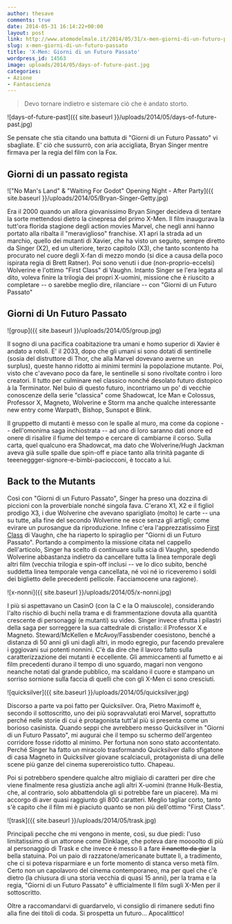 ```yaml
---
author: thesave
comments: true
date: 2014-05-31 16:14:22+00:00
layout: post
link: http://www.atomodelmale.it/2014/05/31/x-men-giorni-di-un-futuro-passato/
slug: x-men-giorni-di-un-futuro-passato
title: 'X-Men: Giorni di un Futuro Passato'
wordpress_id: 14563
image: uploads/2014/05/days-of-future-past.jpg
categories:
- Azione
- Fantascienza
---
```


<blockquote>
  Devo tornare indietro e sistemare ciò che è andato storto.
</blockquote>

![days-of-future-past]({{ site.baseurl }}/uploads/2014/05/days-of-future-past.jpg)

Se pensate che stia citando una battuta di "Giorni di un Futuro Passato" vi sbagliate. E' ciò che sussurrò, con aria accigliata, Bryan Singer mentre firmava per la regia del film con la Fox.

## Giorni di un passato regista

!["No Man's Land" & "Waiting For Godot" Opening Night - After Party]({{ site.baseurl }}/uploads/2014/05/Bryan-Singer-Getty.jpg)

Era il 2000 quando un allora giovanissimo Bryan Singer decideva di tentare la sorte mettendosi dietro la cinepresa del primo X-Men. Il film inaugurava la tutt'ora florida stagione degli action movies Marvel, che negli anni hanno portato alla ribalta il "meraviglioso" franchise. X1 aprì la strada ad un marchio, quello dei mutanti di Xavier, che ha visto un seguito, sempre diretto da Singer (X2), ed un ulteriore, terzo capitolo (X3), che tanto scontento ha procurato nel cuore degli X-fan di mezzo mondo (si dice a causa della poco ispirata regia di Brett Ratner). Poi sono venuti i due (non-proprio-eccelsi) Wolverine e l'ottimo "First Class" di Vaughn. Intanto Singer se l'era legata al dito, voleva finire la trilogia dei propri X-uomini, missione che è riuscito a completare -- o sarebbe meglio dire, rilanciare -- con "Giorni di un Futuro Passato"

## Giorni di Un Futuro Passato

![group]({{ site.baseurl }}/uploads/2014/05/group.jpg)

Il sogno di una pacifica coabitazione tra umani e homo superior di Xavier è andato a rotoli. E' il 2033, dopo che gli umani si sono dotati di sentinelle (sosia del distruttore di Thor, che alla Marvel dovevano averne un surplus), queste hanno ridotto ai minimi termini la popolazione mutante. Poi, visto che c'avevano poco da fare, le sentinelle si sono rivoltate contro i loro creatori. Il tutto per culminare nel classico nonché desolato futuro distopico à la Terminator. Nel buio di questo futuro, incontriamo un po' di vecchie conoscenze della serie "classica" come Shadowcat, Ice Man e Colossus, Professor X, Magneto, Wolverine e Storm ma anche qualche interessante new entry come Warpath, Bishop, Sunspot e Blink.

Il gruppetto di mutanti è messo con le spalle al muro, ma come da copione -- dell'omonima saga inchiostrata -- ad uno di loro saranno dati onore ed onere di risalire il fiume del tempo e cercare di cambiarne il corso. Sulla carta, quel qualcuno era Shadowcat, ma dato che Wolverine/Hugh Jackman aveva già sulle spalle due spin-off e piace tanto alla trinità pagante di teeeneggger-signore-e-bimbi-paciocconi, è toccato a lui.

## Back to the Mutants

Così con "Giorni di un Futuro Passato", Singer ha preso una dozzina di piccioni con la proverbiale nonché singola fava. C'erano X1, X2 e il figliol prodigo X3, i due Wolverine che avevano sparigliato (molto) le carte -- una su tutte, alla fine del secondo Wolverine ne esce senza gli artigli; come evirare un purosangue da riproduzione. Infine c'era l'apprezzatissimo [First Class](/2011/06/29/x-men-first-class/) di Vau­ghn, che ha riaperto lo spiraglio per "Giorni di un Futuro Passato". Portando a compimento la missione citata nel cappello dell'articolo, Singer ha scelto di continuare sulla scia di Vaughn, spedendo Wolverine abbastanza indietro da cancellare tutta la linea temporale degli altri film (vecchia trilogia e spin-off inclusi -- ve lo dico subito, benché suddetta linea temporale venga cancellata, né voi né io riceveremo i soldi dei biglietto delle precedenti pellicole. Facciamocene una ragione).

![x-nonni]({{ site.baseurl }}/uploads/2014/05/x-nonni.jpg)

I più si aspettavano un CasinO (con la C e la O maiuscole), considerando l'alto rischio di buchi nella trama e di frammentazione dovuta alla quantità crescente di personaggi (e mutanti) su video. Singer invece sfrutta i pilastri della saga per sorreggere la sua cattedrale di cristallo: il Professor X e Magneto. Steward/McKellen e McAvoy/Fassbender coesistono, benché a distanza di 50 anni gli uni dagli altri, in modo egregio, pur facendo prevalere i gggiovani sui potenti nonnini.
C'è da dire che il lavoro fatto sulla caratterizzazione dei mutanti è eccellente. Gli ammiccamenti al fumetto e ai film precedenti durano il tempo di uno sguardo, magari non vengono neanche notati dal grande pubblico, ma scaldano il cuore e stampano un sorriso sornione sulla faccia di quelli che con gli X-Men ci sono cresciuti.

![quicksilver]({{ site.baseurl }}/uploads/2014/05/quicksilver.jpg)

Discorso a parte va poi fatto per Quicksilver. Ora, Pietro Maximoff è, secondo il sottoscritto, uno dei più sopravvalutati eroi Marvel, soprattutto perché nelle storie di cui è protagonista tutt'al più si presenta come un borioso casinista. Quando seppi che avrebbero messo Quicksilver in "Giorni di un Futuro Passato", mi augurai che il tempo su schermo dell'argenteo corridore fosse ridotto al minimo. Per fortuna non sono stato accontentato. Perché Singer ha fatto un miracolo trasformando Quicksilver dallo sfigatone di casa Magneto in Quicksilver giovane scalciaculi, protagonista di una delle scene più ganze del cinema supereroistico tutto. Chapeau.

Poi si potrebbero spendere qualche altro migliaio di caratteri per dire che viene finalmente resa giustizia anche agli altri X-uomini (tranne Hulk-Bestia, che, al contrario, solo abbattendola gli si potrebbe fare un piacere). Ma mi accorgo di aver quasi raggiunto gli 800 caratteri. Meglio tagliar corto, tanto s'è capito che il film mi è piaciuto quanto se non più dell'ottimo "First Class".

![trask]({{ site.baseurl }}/uploads/2014/05/trask.jpg)

Principali pecche che mi vengono in mente, così, su due piedi: l'uso limitatissimo di un attorone come Dinklage, che poteva dare moooolto di più al personaggio di Trask e che invece è messo lì a fare <del>il nanetto da giar</del> la bella statuina. Poi un paio di razzatone/americanate buttate lì, a tradimento, che ci si poteva risparmiare e un forte momento di stanca verso metà film. Certo non un capolavoro del cinema contemporaneo, ma per quel che c'è dietro (la chiusura di una storia vecchia di quasi 15 anni), per la trama e la regia, "Giorni di un Futuro Passato" è ufficialmente Il film sugli X-Men per il sottoscritto.

Oltre a raccomandarvi di guardarvelo, vi consiglio di rimanere seduti fino alla fine dei titoli di coda.
Si prospetta un futuro... Apocalittico!
